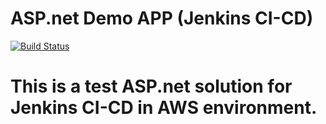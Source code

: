 ASP.net Demo APP (Jenkins CI-CD)
==================================

[![Build Status](http://52.91.55.80:8080/buildStatus/icon?job=DemoTest1)](http://52.91.55.80:8080/job/DemoTest1/)

# This is a test ASP.net solution for Jenkins CI-CD in AWS environment.

